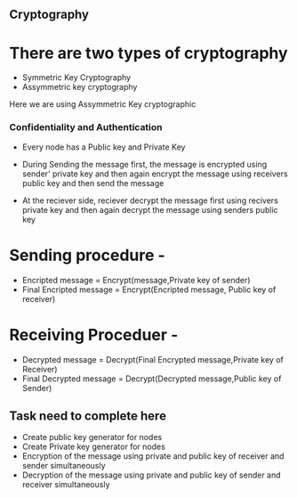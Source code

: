 ## Cryptography ##

# There  are two types of cryptography 

* Symmetric Key Cryptography
* Assymmetric key cryptography

Here we are using Assymmetric Key cryptographic


### Confidentiality and Authentication ###

*  Every node has a Public key and Private Key

* During Sending the message first, the message is encrypted using sender' private key and then again encrypt the message using receivers public key and then send the message

* At the reciever side, reciever decrypt the message first using recivers private key and then again decrypt the message using senders public key

# Sending procedure  - 

* Encripted message = Encrypt(message,Private key of sender)
* Final Encripted message = Encrypt(Encripted message, Public key of receiver)

# Receiving Proceduer - 

* Decrypted message = Decrypt(Final Encrypted message,Private key of Receiver)
* Final Decrypted message = Decrypt(Decrypted message,Public key of Sender)

## Task need to complete here

* Create public key generator for nodes
* Create Private key generator for nodes
* Encryption of the message using private and public key of receiver and sender simultaneously
* Decryption of the message using private and public key of sender and receiver simultaneously




